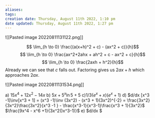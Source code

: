```yaml
---
aliases: 
tags: 
creation date: Thursday, August 11th 2022, 1:10 pm
date updated: Thursday, August 11th 2022, 1:27 pm
---
```


![[Pasted image 20220811131122.png]]

$$ \lim_{h \to 0} \frac{(a(x+h)^2 + c) - (ax^2 + c)}{h}$$
$$ \lim_{h \to 0} \frac{ax^2+2ahx + ah^2 + c - ax^2 + c}{h}$$
$$ \lim_{h \to 0} \frac{2axh + h^2}{h}$$
Already we can see that $c$ falls out. Factoring gives us $2ax + h$ which approaches $2ax$.


![[Pasted image 20220811131534.png]]

a) $15x^4 + 12x^2 - 14x$
b) $5x + 5^x\ln 5 + 5$
c)$1/3(e^x + x)(e^x + 1)$
d) $d/dx [x^3 -1]\inv[x^3 + 1] = (x^3 -1)\inv (3x^2) - (x^3 + 1)(3x^2)^{-2} = \frac{3x^2}{3x^2}\frac{3x^2}{x^3 -1 } - \frac{x^3-1}{x^3-1}\frac{x^3 + 1}{3x^2}$
$\frac{9x^4 - x^6 +1}{3x^2()x^3-1)}$
e) $d/dx $
